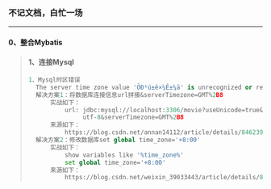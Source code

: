 ### 不记文档，白忙一场

------

#### 0、整合Mybatis

> #### 1、连接Mysql
>
> ```python
> 1、Mysql时区错误
> 	The server time zone value 'ÖÐ¹ú±ê×¼Ê±¼ä' is unrecognized or represents more than one        time zone. 
> 	解决方案1：将数据库连接信息url拼接&serverTimezone=GMT%2B8
> 		实战如下：
> 			url: jdbc:mysql://localhost:3306/movie?useUnicode=true&characterEncoding=
> 				 utf-8&serverTimezone=GMT%2B8
> 		来源如下：
> 			https://blog.csdn.net/annan14112/article/details/84623984
> 	解决方案2：修改数据库set global time_zone='+8:00'
> 		实战如下：
> 			show variables like '%time_zone%'
> 			set global time_zone='+8:00'
> 		来源如下：
> 			https://blog.csdn.net/weixin_39033443/article/details/81711306
> ```


